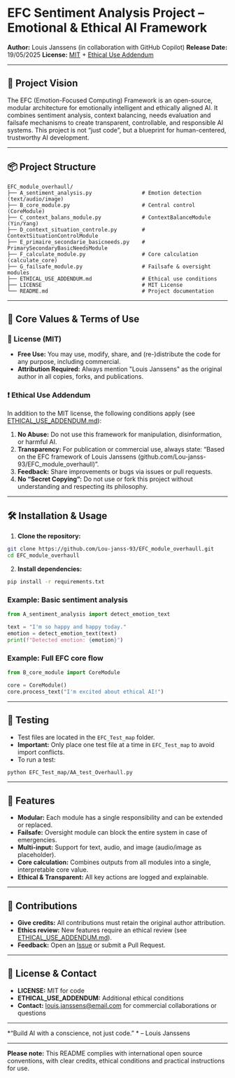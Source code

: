 # EFC Sentiment Analysis Project – Emotional \& Ethical AI Framework

**Author:** Louis Janssens (in collaboration with GitHub Copilot)
**Release Date:** 19/05/2025
**License:** [MIT](LICENSE) + [Ethical Use Addendum](ETHICAL_USE_ADDENDUM.md)

---

## 🚀 Project Vision

The EFC (Emotion-Focused Computing) Framework is an open-source, modular architecture for emotionally intelligent and ethically aligned AI.
It combines sentiment analysis, context balancing, needs evaluation and failsafe mechanisms to create transparent, controllable, and responsible AI systems.
This project is not “just code”, but a blueprint for human-centered, trustworthy AI development.

---

## 📦 Project Structure

```
EFC_module_overhaull/
├── A_sentiment_analysis.py                # Emotion detection (text/audio/image)
├── B_core_module.py                       # Central control (CoreModule)
├── C_context_balans_module.py             # ContextBalanceModule (Yin/Yang)
├── D_context_situation_controle.py        # ContextSituationControlModule
├── E_primaire_secondarie_basicneeds.py    # PrimarySecondaryBasicNeedsModule
├── F_calculate_module.py                  # Core calculation (calculate_core)
├── G_failsafe_module.py                   # Failsafe & oversight modules
├── ETHICAL_USE_ADDENDUM.md                # Ethical use conditions
├── LICENSE                                # MIT License
└── README.md                              # Project documentation
```

---

## 🔑 Core Values \& Terms of Use

### 📜 License (MIT)

- **Free Use:** You may use, modify, share, and (re-)distribute the code for any purpose, including commercial.
- **Attribution Required:** Always mention "Louis Janssens" as the original author in all copies, forks, and publications.

### ❗ Ethical Use Addendum

In addition to the MIT license, the following conditions apply (see [ETHICAL_USE_ADDENDUM.md](ETHICAL_USE_ADDENDUM.md)):

1. **No Abuse:** Do not use this framework for manipulation, disinformation, or harmful AI.
2. **Transparency:** For publication or commercial use, always state:
“Based on the EFC framework of Louis Janssens (github.com/Lou-janss-93/EFC_module_overhaull)”.
3. **Feedback:** Share improvements or bugs via issues or pull requests.
4. **No “Secret Copying”:** Do not use or fork this project without understanding and respecting its philosophy.

---

## 🛠️ Installation \& Usage

1. **Clone the repository:**

```bash
git clone https://github.com/Lou-janss-93/EFC_module_overhaull.git
cd EFC_module_overhaull
```

2. **Install dependencies:**

```bash
pip install -r requirements.txt
```

### Example: Basic sentiment analysis

```python
from A_sentiment_analysis import detect_emotion_text

text = "I'm so happy and happy today."
emotion = detect_emotion_text(text)
print(f"Detected emotion: {emotion}")
```

### Example: Full EFC core flow

```python
from B_core_module import CoreModule

core = CoreModule()
core.process_text("I'm excited about ethical AI!")
```

---

## 🧪 Testing

- Test files are located in the `EFC_Test_map` folder.
- **Important:** Only place one test file at a time in `EFC_Test_map` to avoid import conflicts.
- To run a test:

```bash
python EFC_Test_map/AA_test_Overhaull.py
```

---

## 🌟 Features

- **Modular:** Each module has a single responsibility and can be extended or replaced.
- **Failsafe:** Oversight module can block the entire system in case of emergencies.
- **Multi-input:** Support for text, audio, and image (audio/image as placeholder).
- **Core calculation:** Combines outputs from all modules into a single, interpretable core value.
- **Ethical \& Transparent:** All key actions are logged and explainable.

---

## 🤝 Contributions

- **Give credits:** All contributions must retain the original author attribution.
- **Ethics review:** New features require an ethical review (see [ETHICAL_USE_ADDENDUM.md](ETHICAL_USE_ADDENDUM)).
- **Feedback:** Open an [Issue](https://github.com/Lou-janss-93/EFC_module_overhaull/issues) or submit a Pull Request.

---

## 📄 License \& Contact

- **LICENSE:** MIT for code
- **ETHICAL_USE_ADDENDUM:** Additional ethical conditions
- **Contact:** louis.janssens@email.com for commercial collaborations or questions

---

*“Build AI with a conscience, not just code.” *
– Louis Janssens

---

**Please note:**
This README complies with international open source conventions, with clear credits, ethical conditions and practical instructions for use.


